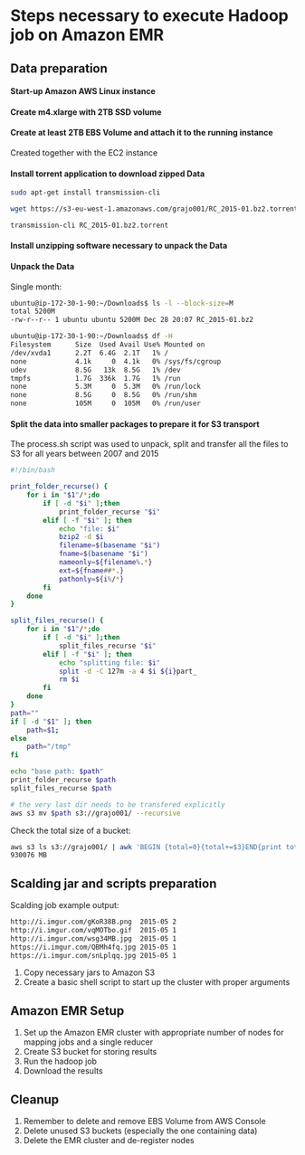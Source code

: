 # Steps necessary to execute Hadoop job on Amazon EMR

## Data preparation

#### Start-up Amazon AWS Linux instance

#### Create m4.xlarge with 2TB SSD volume

#### Create at least 2TB EBS Volume and attach it to the running instance

Created together with the EC2 instance

#### Install torrent application to download zipped Data

```sh
sudo apt-get install transmission-cli
```

```sh
wget https://s3-eu-west-1.amazonaws.com/grajo001/RC_2015-01.bz2.torrent
```

```sh
transmission-cli RC_2015-01.bz2.torrent
```


#### Install unzipping software necessary to unpack the Data
#### Unpack the Data

Single month:

```sh
ubuntu@ip-172-30-1-90:~/Downloads$ ls -l --block-size=M
total 5200M
-rw-r--r-- 1 ubuntu ubuntu 5200M Dec 28 20:07 RC_2015-01.bz2
```

```sh
ubuntu@ip-172-30-1-90:~/Downloads$ df -H
Filesystem      Size  Used Avail Use% Mounted on
/dev/xvda1      2.2T  6.4G  2.1T   1% /
none            4.1k     0  4.1k   0% /sys/fs/cgroup
udev            8.5G   13k  8.5G   1% /dev
tmpfs           1.7G  336k  1.7G   1% /run
none            5.3M     0  5.3M   0% /run/lock
none            8.5G     0  8.5G   0% /run/shm
none            105M     0  105M   0% /run/user
```


#### Split the data into smaller packages to prepare it for S3 transport

The process.sh script was used to unpack, split and transfer all the files to S3
for all years between 2007 and 2015

```sh
#!/bin/bash

print_folder_recurse() {
    for i in "$1"/*;do
        if [ -d "$i" ];then
            print_folder_recurse "$i"
        elif [ -f "$i" ]; then
            echo "file: $i"
            bzip2 -d $i
            filename=$(basename "$i")
            fname=$(basename "$i")
            nameonly=${filename%.*}
            ext=${fname##*.}
            pathonly=${i%/*}
        fi
    done
}

split_files_recurse() {
    for i in "$1"/*;do
        if [ -d "$i" ];then
            split_files_recurse "$i"
        elif [ -f "$i" ]; then
            echo "splitting file: $i"
            split -d -C 127m -a 4 $i ${i}part_
            rm $i
        fi
    done
}
path=""
if [ -d "$1" ]; then
    path=$1;
else
    path="/tmp"
fi

echo "base path: $path"
print_folder_recurse $path
split_files_recurse $path

# the very last dir needs to be transfered explicitly
aws s3 mv $path s3://grajo001/ --recursive
```

Check the total size of a bucket:

```sh
aws s3 ls s3://grajo001/ | awk 'BEGIN {total=0}{total+=$3}END{print total/1024/1024" MB"}'
930076 MB
```

## Scalding jar and scripts preparation

Scalding job example output:

```sh
http://i.imgur.com/gKoR38B.png	2015-05	2
http://i.imgur.com/vqMOTbo.gif	2015-05	1
http://i.imgur.com/wsg34MB.jpg	2015-05	1
https://i.imgur.com/QBMh4fq.jpg	2015-05	1
https://i.imgur.com/snLplqq.jpg	2015-05	1
```

1. Copy necessary jars to Amazon S3
2. Create a basic shell script to start up the cluster with proper arguments

## Amazon EMR Setup

1. Set up the Amazon EMR cluster with appropriate number of nodes for mapping jobs and a single reducer
2. Create S3 bucket for storing results
3. Run the hadoop job
4. Download the results

## Cleanup

1. Remember to delete and remove EBS Volume from AWS Console
2. Delete unused S3 buckets (especially the one containing data)
3. Delete the EMR cluster and de-register nodes
